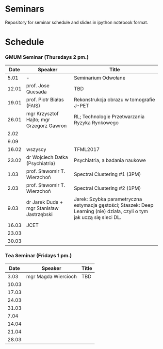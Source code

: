# Seminars
Repository for seminar schedule and slides in ipython notebook format.

# Schedule
### GMUM Seminar (Thursdays 2 pm.)
| Date  | Speaker                                            | Title                                                      |
|-------|----------------------------------------------------|----------------------------------------------------------- | 
| 5.01  | -                                                  | Seminarium Odwołane                                        |
| 12.01 | prof. Jose Quesada                                 | TBD                                                        |
| 19.01 | prof. Piotr Białas (FAIS)                          | Rekonstrukcja obrazu w tomografie J-PET                    |
| 26.01 | mgr Krzysztof Hajto; mgr Grzegorz Gawron           | RL; Technologie Przetwarzania Ryzyka Rynkowego             |
| 2.02  |                                                    |                                                            |
| 9.09  |                                                    |                                                            |
| 16.02 | wszyscy                                            | TFML2017                                                   |
| 23.02 | dr Wojciech Datka (Psychiatria)                    | Psychiatria, a badania naukowe                             |
| 1.03  | prof. Sławomir T. Wierzchoń                        | Spectral Clustering #1 (3PM)                               |
| 2.03  | prof. Sławomir T. Wierzchoń                        | Spectral Clustering #2 (1PM)                               |
| 9.03  | dr Jarek Duda + mgr Stanisław Jastrzębski          | Jarek: Szybka parametryczna estymacja gęstości; Staszek: Deep Learning (nie) działa, czyli o tym jak uczą się sieci DL.                   |
| 16.03 | JCET                                               |                                                            |
| 23.03 |                                                    |                                                            |
| 30.03 |                                                    |                                                            |

### Tea Seminar (Fridays 1 pm.)
| Date  | Speaker                                            | Title                                                      |
|-------|----------------------------------------------------|----------------------------------------------------------- | 
| 3.03  | mgr Magda Wiercioch                                | TBD                                                        |
| 10.03 |                                                    |                                                            |
| 17.03 |                                                    |                                                            |
| 24.03 |                                                    |                                                            |
| 31.03 |                                                    |                                                            |
| 7.04  |                                                    |                                                            |
| 14.04 |                                                    |                                                            |
| 21.04 |                                                    |                                                            |
| 28.03 |                                                    |                                                            |

